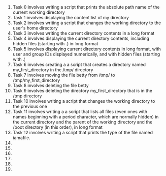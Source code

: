 1. Task 0 involves writing a script that prints the absolute path name of the current working directory
2. Task 1 involves displaying the content list of my directory
3. Task 2 involves writing a script that changes the working directory to the user's home directory
4. Task 3 involves writing the current directory contents in a long format
5. Task 4 involves displaying the current directory contents, including hidden files (starting with .) in long format
6. Task 5 involves displaying current directory contents in long format, with user and group IDs displayed numerically, and with hidden files (starting with .)
7. Task 6 involves creating a a script that creates a directory named my_first_directory in the /tmp/ directory
8. Task 7 involves moving the file betty from /tmp/ to /tmp/my_first_directory
9. Task 8 involves deleting the file betty
10. Task 9 involves deleting the directory my_first_directory that is in the /tmp directory
11. Task 10 involves writing a script that changes the working directory to the previous one
12. Task 11 involves writing a a script that lists all files (even ones with names beginning with a period character, which are normally hidden) in the current directory and the parent of the working directory and the /boot directory (in this order), in long format
13. Task 12 involves writing a script that prints the type of the file named iamafile.
14. 
15. 
16. 
17. 
18.
19.

